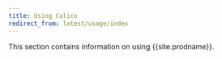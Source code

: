 ```yaml
---
title: Using Calico
redirect_from: latest/usage/index
---
```


This section contains information on using {{site.prodname}}.
